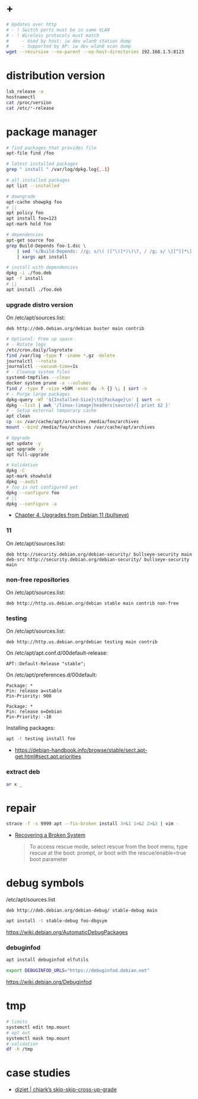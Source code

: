 # +

```sh
# Updates over http
# - ! Switch ports must be in same VLAN
# - ! Wireless protocols must match
#     - Used by host: iw dev wlan0 station dump
#     - Supported by AP: iw dev wlan0 scan dump
wget --recursive --no-parent --no-host-directories 192.168.1.5:8123
```

# distribution version

```sh
lsb_release -a
hostnamectl
cat /proc/version
cat /etc/*-release
```

# package manager

```sh
# find packages that provides file
apt-file find /foo

# latest installed packages
grep " install " /var/log/dpkg.log{,.1}

# all installed packages
apt list --installed

# downgrade
apt-cache showpkg foo
# ||
apt policy foo
apt install foo=123
apt-mark hold foo

# dependencies
apt-get source foo
grep Build-Depends foo-1.dsc \
    | sed 's/Build-Depends: //g; s/\( ([^\)]*)\)\?, / /g; s/ \[[^]]*\] */ /g;' \
    | xargs apt install

# install with dependencies
dpkg -i ./foo.deb
apt -f install
# ||
apt install ./foo.deb
```

### upgrade distro version

On /etc/apt/sources.list:

```
deb http://deb.debian.org/debian buster main contrib
```

```sh
# Optional: Free up space
# - Rotate logs
/etc/cron.daily/logrotate
find /var/log -type f -iname *.gz -delete
journalctl --rotate
journalctl --vacuum-time=1s
# - Cleanup system files
systemd-tmpfiles --clean
docker system prune -a --volumes
find / -type f -size +50M -exec du -h {} \; | sort -n
# - Purge large packages
dpkg-query -Wf '${Installed-Size}\t${Package}\n' | sort -n
dpkg --list | awk '/linux-(image|headers|source)/{ print $2 }'
# - Setup external temporary cache
apt clean
cp -ax /var/cache/apt/archives /media/foo/archives
mount --bind /media/foo/archives /var/cache/apt/archives

# Upgrade
apt update -y
apt upgrade -y
apt full-upgrade

# Validation
dpkg -C
apt-mark showhold
dpkg --audit
# foo is not configured yet
dpkg --configure foo
# ||
dpkg --configure -a
```

- [Chapter 4\. Upgrades from Debian 11 \(bullseye\)](https://www.debian.org/releases/stable/amd64/release-notes/ch-upgrading.en.html)

### 11

On /etc/apt/sources.list:

```
deb http://security.debian.org/debian-security/ bullseye-security main
deb-src http://security.debian.org/debian-security/ bullseye-security main
```

### non-free repositories

On /etc/apt/sources.list:

```
deb http://http.us.debian.org/debian stable main contrib non-free
```

### testing

On /etc/apt/sources.list:

```
deb http://http.us.debian.org/debian testing main contrib
```

On /etc/apt/apt.conf.d/00default-release:

```
APT::Default-Release "stable";
```

On /etc/apt/preferences.d/00default:

```
Package: *
Pin: release a=stable
Pin-Priority: 900

Package: *
Pin: release o=Debian
Pin-Priority: -10
```

Installing packages:

```sh
apt -t testing install foo
```

- https://debian-handbook.info/browse/stable/sect.apt-get.html#sect.apt.priorities

### extract deb

```sh
ar x _
```

# repair

```sh
strace -f -s 9999 apt --fix-broken install 3>&1 1>&2 2>&3 | vim -
```

- [Recovering a Broken System](https://d-i.debian.org/manual/en.amd64/ch08s06.html)
    > To access rescue mode, select rescue from the boot menu, type rescue at the boot: prompt, or boot with the rescue/enable=true boot parameter

# debug symbols

/etc/apt/sources.list
```
deb http://deb.debian.org/debian-debug/ stable-debug main
```

```sh
apt install -t stable-debug foo-dbgsym
```

https://wiki.debian.org/AutomaticDebugPackages

### debuginfod

```sh
apt install debuginfod elfutils

export DEBUGINFOD_URLS="https://debuginfod.debian.net"
```

https://wiki.debian.org/Debuginfod

# tmp

```sh
# limits
systemctl edit tmp.mount
# opt out
systemctl mask tmp.mount
# validation
df -h /tmp
```

# case studies

- [diziet \| chiark’s skip\-skip\-cross\-up\-grade](https://diziet.dreamwidth.org/11840.html)
